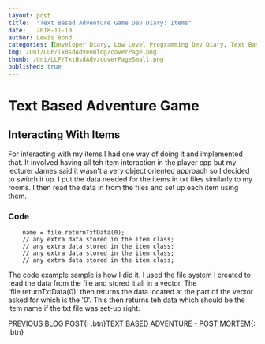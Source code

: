 ```yaml
---
layout: post
title:  "Text Based Adventure Game Dev Diary: Items"
date:   2018-11-10
author: Lewis Bond
categories: [Developer Diary, Low Level Programming Dev Diary, Text Based Adventure Dev Diary]
img: /Uni/LLP/TxBsdAdvenBlog/coverPage.png
thumb: /Uni/LLP/TxtBsdAdv/coverPageSmall.png
published: true
---
```


<!--more-->
# Text Based Adventure Game
## Interacting With Items
For interacting with my items I had one way of doing it and implemented that. It involved having all teh item interaction in the player cpp but my lecturer James said it wasn't a very object oriented approach so I decided to switch it up. I put the data needed for the items in txt files similarly to my rooms. I then read the data in from the files and set up each item using them. 

### Code
~~~
    name = file.returnTxtData(0);
    // any extra data stored in the item class;
    // any extra data stored in the item class;
    // any extra data stored in the item class;
    // any extra data stored in the item class;
~~~

The code example sample is how I did it. I used the file system I created to read the data from the file and stored it all in a vector. The 'file.returnTxtData(0)' then returns the data located at the part of the vector asked for which is the '0'. This then returns teh data which should be the item name if the txt file was set-up right.

[PREVIOUS BLOG POST](https://lbondi7.github.io/developer%20diary/low%20level%20programming%20dev%20diary/text%20based%20adventure%20dev%20diary/llp-dd-TBAG-4){: .btn}[TEXT BASED ADVENTURE - POST MORTEM](https://lbondi7.github.io/developer%20diary/low%20level%20programming%20dev%20diary/text%20based%20adventure%20dev%20diary/post%20mortem/llp-dd-TBAG-post_mortem){: .btn}
